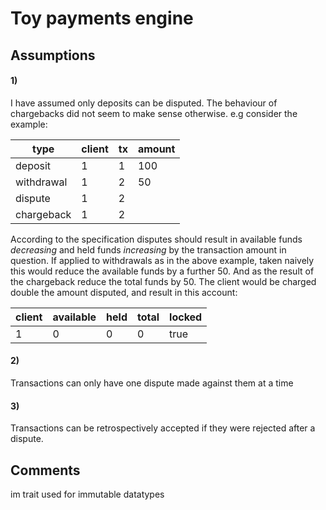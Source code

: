 # Toy payments engine

## Assumptions

#### 1)
I have assumed only deposits can be disputed. The behaviour of chargebacks did not seem to make sense otherwise. e.g consider the example: 

|type|client|tx|amount|
|----|-----|---|------|
|deposit|1|1|100|
|withdrawal|1|2|50|
|dispute|1|2||
|chargeback|1|2||


According to the specification disputes should result in available funds _decreasing_ and held funds _increasing_ by the transaction amount in question. If applied to withdrawals as in the above example, taken naively this would reduce the available funds by a further 50. And as the result of the chargeback reduce the total funds by 50. The client would be charged double the amount disputed, and result in this account:

|client|available|held|total|locked|
|-----|----------|----|-----|------|
|1|0|0|0|true|

#### 2)

Transactions can only have one dispute made against them at a time

#### 3)

Transactions can be retrospectively accepted if they were rejected after a dispute. 


## Comments
im trait used for immutable datatypes








 
